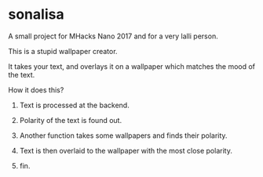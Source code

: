 # sonalisa
A small project for MHacks Nano 2017 and for a very lalli person.

This is a stupid wallpaper creator. 

It takes your text, and overlays it on a wallpaper which matches the mood of the text.

How it does this?

1. Text is processed at the backend.

2. Polarity of the text is found out. 

3. Another function takes some wallpapers and finds their polarity.

4. Text is then overlaid to the wallpaper with the most close polarity.

5. fin.


